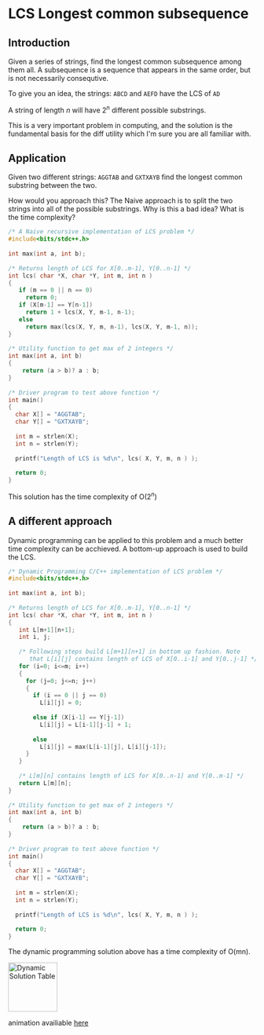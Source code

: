 <h1>LCS Longest common subsequence</h1>

## Introduction
Given a series of strings, find the longest common subsequence among them all. A subsequence is a sequence that appears in the same order, but is not necessarily consequtive.

To give you an idea, the strings: `ABCD` and `AEFD` have the LCS of `AD` 

A string of length *n* will have 2<sup>*n*</sup> different possible substrings.

This is a very important problem in computing, and the solution is the fundamental basis for the diff utility which I'm sure you are all familiar with.

## Application

Given two different strings: `AGGTAB` and `GXTXAYB` find the longest common substring between the two.

How would you approach this? The Naive approach is to split the two strings into all of the possible substrings.
Why is this a bad idea? What is the time complexity?

```c++
/* A Naive recursive implementation of LCS problem */
#include<bits/stdc++.h>
 
int max(int a, int b);
 
/* Returns length of LCS for X[0..m-1], Y[0..n-1] */
int lcs( char *X, char *Y, int m, int n )
{
   if (m == 0 || n == 0)
     return 0;
   if (X[m-1] == Y[n-1])
     return 1 + lcs(X, Y, m-1, n-1);
   else
     return max(lcs(X, Y, m, n-1), lcs(X, Y, m-1, n));
}
 
/* Utility function to get max of 2 integers */
int max(int a, int b)
{
    return (a > b)? a : b;
}
 
/* Driver program to test above function */
int main()
{
  char X[] = "AGGTAB";
  char Y[] = "GXTXAYB";
 
  int m = strlen(X);
  int n = strlen(Y);
 
  printf("Length of LCS is %d\n", lcs( X, Y, m, n ) );
 
  return 0;
}
```

This solution has the time complexity of O(2<sup>*n*</sup>)

## A different approach

Dynamic programming can be applied to this problem and a much better time complexity can be acchieved. A bottom-up approach is used to build the LCS.

```c++
/* Dynamic Programming C/C++ implementation of LCS problem */
#include<bits/stdc++.h>
  
int max(int a, int b);
  
/* Returns length of LCS for X[0..m-1], Y[0..n-1] */
int lcs( char *X, char *Y, int m, int n )
{
   int L[m+1][n+1];
   int i, j;
  
   /* Following steps build L[m+1][n+1] in bottom up fashion. Note 
      that L[i][j] contains length of LCS of X[0..i-1] and Y[0..j-1] */
   for (i=0; i<=m; i++)
   {
     for (j=0; j<=n; j++)
     {
       if (i == 0 || j == 0)
         L[i][j] = 0;
  
       else if (X[i-1] == Y[j-1])
         L[i][j] = L[i-1][j-1] + 1;
  
       else
         L[i][j] = max(L[i-1][j], L[i][j-1]);
     }
   }
    
   /* L[m][n] contains length of LCS for X[0..n-1] and Y[0..m-1] */
   return L[m][n];
}
  
/* Utility function to get max of 2 integers */
int max(int a, int b)
{
    return (a > b)? a : b;
}
  
/* Driver program to test above function */
int main()
{
  char X[] = "AGGTAB";
  char Y[] = "GXTXAYB";
  
  int m = strlen(X);
  int n = strlen(Y);
  
  printf("Length of LCS is %d\n", lcs( X, Y, m, n ) );
 
  return 0;
}
```
The dynamic programming solution above has a time complexity of O(mn).

<img src="https://github.com/matthewpdias/ACM_stuff/blob/master/Screen%20Shot%202016-10-26%20at%209.12.30%20PM.png" alt="Dynamic Solution Table" style="width:100px;height:100px;">

animation availiable [here](https://www.cs.usfca.edu/~galles/visualization/DPLCS.html)

